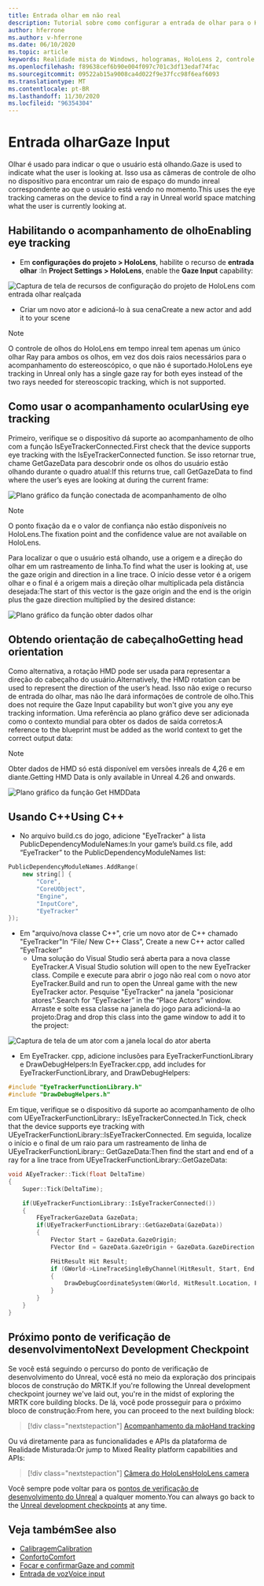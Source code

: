 ```yaml
---
title: Entrada olhar em não real
description: Tutorial sobre como configurar a entrada de olhar para o HoloLens e o mecanismo inreal
author: hferrone
ms.author: v-hferrone
ms.date: 06/10/2020
ms.topic: article
keywords: Realidade mista do Windows, hologramas, HoloLens 2, controle de olho, entrada de olhar, exibição montada de cabeçalho, mecanismo inreal, headset de realidade misturada, headset de realidade mista do Windows, headset da realidade virtual
ms.openlocfilehash: f89638cef6b90e004f097c701c3df13edaf74fac
ms.sourcegitcommit: 09522ab15a9008ca4d022f9e37fcc98f6eaf6093
ms.translationtype: MT
ms.contentlocale: pt-BR
ms.lasthandoff: 11/30/2020
ms.locfileid: "96354304"
---
```

# <a name="gaze-input"></a><span data-ttu-id="47e0f-104">Entrada olhar</span><span class="sxs-lookup"><span data-stu-id="47e0f-104">Gaze Input</span></span>

<span data-ttu-id="47e0f-105">Olhar é usado para indicar o que o usuário está olhando.</span><span class="sxs-lookup"><span data-stu-id="47e0f-105">Gaze is used to indicate what the user is looking at.</span></span>  <span data-ttu-id="47e0f-106">Isso usa as câmeras de controle de olho no dispositivo para encontrar um raio de espaço do mundo inreal correspondente ao que o usuário está vendo no momento.</span><span class="sxs-lookup"><span data-stu-id="47e0f-106">This uses the eye tracking cameras on the device to find a ray in Unreal world space matching what the user is currently looking at.</span></span>

## <a name="enabling-eye-tracking"></a><span data-ttu-id="47e0f-107">Habilitando o acompanhamento de olho</span><span class="sxs-lookup"><span data-stu-id="47e0f-107">Enabling eye tracking</span></span>

- <span data-ttu-id="47e0f-108">Em **configurações do projeto > HoloLens**, habilite o recurso de **entrada olhar** :</span><span class="sxs-lookup"><span data-stu-id="47e0f-108">In **Project Settings > HoloLens**, enable the **Gaze Input** capability:</span></span>

![Captura de tela de recursos de configuração do projeto de HoloLens com entrada olhar realçada](images/unreal-gaze-img-01.png)

- <span data-ttu-id="47e0f-110">Criar um novo ator e adicioná-lo à sua cena</span><span class="sxs-lookup"><span data-stu-id="47e0f-110">Create a new actor and add it to your scene</span></span>

> [!NOTE] 
> <span data-ttu-id="47e0f-111">O controle de olhos do HoloLens em tempo inreal tem apenas um único olhar Ray para ambos os olhos, em vez dos dois raios necessários para o acompanhamento do estereoscópico, o que não é suportado.</span><span class="sxs-lookup"><span data-stu-id="47e0f-111">HoloLens eye tracking in Unreal only has a single gaze ray for both eyes instead of the two rays needed for stereoscopic tracking, which is not supported.</span></span>

## <a name="using-eye-tracking"></a><span data-ttu-id="47e0f-112">Como usar o acompanhamento ocular</span><span class="sxs-lookup"><span data-stu-id="47e0f-112">Using eye tracking</span></span>

<span data-ttu-id="47e0f-113">Primeiro, verifique se o dispositivo dá suporte ao acompanhamento de olho com a função IsEyeTrackerConnected.</span><span class="sxs-lookup"><span data-stu-id="47e0f-113">First check that the device supports eye tracking with the IsEyeTrackerConnected function.</span></span>  <span data-ttu-id="47e0f-114">Se isso retornar true, chame GetGazeData para descobrir onde os olhos do usuário estão olhando durante o quadro atual:</span><span class="sxs-lookup"><span data-stu-id="47e0f-114">If this returns true, call GetGazeData to find where the user’s eyes are looking at during the current frame:</span></span>

![Plano gráfico da função conectada de acompanhamento de olho](images/unreal-gaze-img-02.png)

> [!NOTE]
> <span data-ttu-id="47e0f-116">O ponto fixação da e o valor de confiança não estão disponíveis no HoloLens.</span><span class="sxs-lookup"><span data-stu-id="47e0f-116">The fixation point and the confidence value are not available on HoloLens.</span></span>

<span data-ttu-id="47e0f-117">Para localizar o que o usuário está olhando, use a origem e a direção do olhar em um rastreamento de linha.</span><span class="sxs-lookup"><span data-stu-id="47e0f-117">To find what the user is looking at, use the gaze origin and direction in a line trace.</span></span>  <span data-ttu-id="47e0f-118">O início desse vetor é a origem olhar e o final é a origem mais a direção olhar multiplicada pela distância desejada:</span><span class="sxs-lookup"><span data-stu-id="47e0f-118">The start of this vector is the gaze origin and the end is the origin plus the gaze direction multiplied by the desired distance:</span></span>

![Plano gráfico da função obter dados olhar](images/unreal-gaze-img-03.png)

## <a name="getting-head-orientation"></a><span data-ttu-id="47e0f-120">Obtendo orientação de cabeçalho</span><span class="sxs-lookup"><span data-stu-id="47e0f-120">Getting head orientation</span></span>

<span data-ttu-id="47e0f-121">Como alternativa, a rotação HMD pode ser usada para representar a direção do cabeçalho do usuário.</span><span class="sxs-lookup"><span data-stu-id="47e0f-121">Alternatively, the HMD rotation can be used to represent the direction of the user’s head.</span></span>  <span data-ttu-id="47e0f-122">Isso não exige o recurso de entrada do olhar, mas não lhe dará informações de controle de olho.</span><span class="sxs-lookup"><span data-stu-id="47e0f-122">This does not require the Gaze Input capability but won't give you any eye tracking information.</span></span>  <span data-ttu-id="47e0f-123">Uma referência ao plano gráfico deve ser adicionada como o contexto mundial para obter os dados de saída corretos:</span><span class="sxs-lookup"><span data-stu-id="47e0f-123">A reference to the blueprint must be added as the world context to get the correct output data:</span></span>

> [!NOTE]
> <span data-ttu-id="47e0f-124">Obter dados de HMD só está disponível em versões inreals de 4,26 e em diante.</span><span class="sxs-lookup"><span data-stu-id="47e0f-124">Getting HMD Data is only available in Unreal 4.26 and onwards.</span></span>

![Plano gráfico da função Get HMDData](images/unreal-gaze-img-04.png)

## <a name="using-c"></a><span data-ttu-id="47e0f-126">Usando C++</span><span class="sxs-lookup"><span data-stu-id="47e0f-126">Using C++</span></span> 

- <span data-ttu-id="47e0f-127">No arquivo build.cs do jogo, adicione "EyeTracker" à lista PublicDependencyModuleNames:</span><span class="sxs-lookup"><span data-stu-id="47e0f-127">In your game’s build.cs file, add “EyeTracker” to the PublicDependencyModuleNames list:</span></span>

```cpp
PublicDependencyModuleNames.AddRange(
    new string[] {
        "Core",
        "CoreUObject",
        "Engine",
        "InputCore",
        "EyeTracker"
});
```

- <span data-ttu-id="47e0f-128">Em "arquivo/nova classe C++", crie um novo ator de C++ chamado "EyeTracker"</span><span class="sxs-lookup"><span data-stu-id="47e0f-128">In “File/ New C++ Class”, Create a new C++ actor called “EyeTracker”</span></span>
    - <span data-ttu-id="47e0f-129">Uma solução do Visual Studio será aberta para a nova classe EyeTracker.</span><span class="sxs-lookup"><span data-stu-id="47e0f-129">A Visual Studio solution will open to the new EyeTracker class.</span></span> <span data-ttu-id="47e0f-130">Compile e execute para abrir o jogo não real com o novo ator EyeTracker.</span><span class="sxs-lookup"><span data-stu-id="47e0f-130">Build and run to open the Unreal game with the new EyeTracker actor.</span></span>  <span data-ttu-id="47e0f-131">Pesquise "EyeTracker" na janela "posicionar atores".</span><span class="sxs-lookup"><span data-stu-id="47e0f-131">Search for “EyeTracker” in the “Place Actors” window.</span></span>  <span data-ttu-id="47e0f-132">Arraste e solte essa classe na janela do jogo para adicioná-la ao projeto:</span><span class="sxs-lookup"><span data-stu-id="47e0f-132">Drag and drop this class into the game window to add it to the project:</span></span>

![Captura de tela de um ator com a janela local do ator aberta](images/unreal-gaze-img-06.png)

- <span data-ttu-id="47e0f-134">Em EyeTracker. cpp, adicione inclusões para EyeTrackerFunctionLibrary e DrawDebugHelpers:</span><span class="sxs-lookup"><span data-stu-id="47e0f-134">In EyeTracker.cpp, add includes for EyeTrackerFunctionLibrary, and DrawDebugHelpers:</span></span>

```cpp
#include "EyeTrackerFunctionLibrary.h"
#include "DrawDebugHelpers.h"
```

<span data-ttu-id="47e0f-135">Em tique, verifique se o dispositivo dá suporte ao acompanhamento de olho com UEyeTrackerFunctionLibrary:: IsEyeTrackerConnected.</span><span class="sxs-lookup"><span data-stu-id="47e0f-135">In Tick, check that the device supports eye tracking with UEyeTrackerFunctionLibrary::IsEyeTrackerConnected.</span></span>  <span data-ttu-id="47e0f-136">Em seguida, localize o início e o final de um raio para um rastreamento de linha de UEyeTrackerFunctionLibrary:: GetGazeData:</span><span class="sxs-lookup"><span data-stu-id="47e0f-136">Then find the start and end of a ray for a line trace from UEyeTrackerFunctionLibrary::GetGazeData:</span></span>

```cpp
void AEyeTracker::Tick(float DeltaTime)
{
    Super::Tick(DeltaTime);

    if(UEyeTrackerFunctionLibrary::IsEyeTrackerConnected())
    {
        FEyeTrackerGazeData GazeData;
        if(UEyeTrackerFunctionLibrary::GetGazeData(GazeData))
        {
            FVector Start = GazeData.GazeOrigin;
            FVector End = GazeData.GazeOrigin + GazeData.GazeDirection * 100;

            FHitResult Hit Result;
            if (GWorld->LineTraceSingleByChannel(HitResult, Start, End, ECollisionChannel::ECC_Visiblity))
            {
                DrawDebugCoordinateSystem(GWorld, HitResult.Location, FQuat::Identity.Rotator(), 10);
            }
        }
    }
}
```

## <a name="next-development-checkpoint"></a><span data-ttu-id="47e0f-137">Próximo ponto de verificação de desenvolvimento</span><span class="sxs-lookup"><span data-stu-id="47e0f-137">Next Development Checkpoint</span></span>

<span data-ttu-id="47e0f-138">Se você está seguindo o percurso do ponto de verificação de desenvolvimento do Unreal, você está no meio da exploração dos principais blocos de construção do MRTK.</span><span class="sxs-lookup"><span data-stu-id="47e0f-138">If you're following the Unreal development checkpoint journey we've laid out, you're in the midst of exploring the MRTK core building blocks.</span></span> <span data-ttu-id="47e0f-139">De lá, você pode prosseguir para o próximo bloco de construção:</span><span class="sxs-lookup"><span data-stu-id="47e0f-139">From here, you can proceed to the next building block:</span></span> 

> [!div class="nextstepaction"]
> [<span data-ttu-id="47e0f-140">Acompanhamento da mão</span><span class="sxs-lookup"><span data-stu-id="47e0f-140">Hand tracking</span></span>](unreal-hand-tracking.md)

<span data-ttu-id="47e0f-141">Ou vá diretamente para as funcionalidades e APIs da plataforma de Realidade Misturada:</span><span class="sxs-lookup"><span data-stu-id="47e0f-141">Or jump to Mixed Reality platform capabilities and APIs:</span></span>

> [!div class="nextstepaction"]
> [<span data-ttu-id="47e0f-142">Câmera do HoloLens</span><span class="sxs-lookup"><span data-stu-id="47e0f-142">HoloLens camera</span></span>](unreal-hololens-camera.md)

<span data-ttu-id="47e0f-143">Você sempre pode voltar para os [pontos de verificação de desenvolvimento do Unreal](unreal-development-overview.md#2-core-building-blocks) a qualquer momento.</span><span class="sxs-lookup"><span data-stu-id="47e0f-143">You can always go back to the [Unreal development checkpoints](unreal-development-overview.md#2-core-building-blocks) at any time.</span></span>

## <a name="see-also"></a><span data-ttu-id="47e0f-144">Veja também</span><span class="sxs-lookup"><span data-stu-id="47e0f-144">See also</span></span>
* [<span data-ttu-id="47e0f-145">Calibragem</span><span class="sxs-lookup"><span data-stu-id="47e0f-145">Calibration</span></span>](../../calibration.md)
* [<span data-ttu-id="47e0f-146">Conforto</span><span class="sxs-lookup"><span data-stu-id="47e0f-146">Comfort</span></span>](../../design/comfort.md)
* [<span data-ttu-id="47e0f-147">Focar e confirmar</span><span class="sxs-lookup"><span data-stu-id="47e0f-147">Gaze and commit</span></span>](../../design/gaze-and-commit.md)
* [<span data-ttu-id="47e0f-148">Entrada de voz</span><span class="sxs-lookup"><span data-stu-id="47e0f-148">Voice input</span></span>](../../out-of-scope/voice-design.md)
